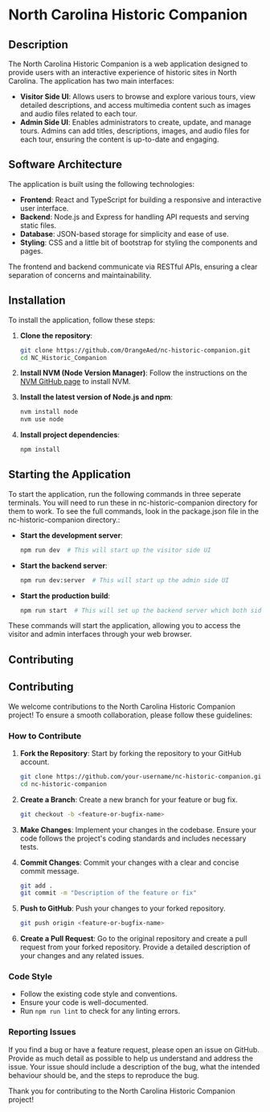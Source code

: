 # North Carolina Historic Companion

## Description

The North Carolina Historic Companion is a web application designed to provide users with an interactive experience of
historic sites in North Carolina. The application has two main interfaces:

- **Visitor Side UI**: Allows users to browse and explore various tours, view detailed descriptions, and access
  multimedia content such as images and audio files related to each tour.
- **Admin Side UI**: Enables administrators to create, update, and manage tours. Admins can add titles, descriptions,
  images, and audio files for each tour, ensuring the content is up-to-date and engaging.

## Software Architecture

The application is built using the following technologies:

- **Frontend**: React and TypeScript for building a responsive and interactive user interface.
- **Backend**: Node.js and Express for handling API requests and serving static files.
- **Database**: JSON-based storage for simplicity and ease of use.
- **Styling**: CSS and a little bit of bootstrap for styling the components and pages.

The frontend and backend communicate via RESTful APIs, ensuring a clear separation of concerns and maintainability.

## Installation

To install the application, follow these steps:

1. **Clone the repository**:
    ```sh
    git clone https://github.com/OrangeAed/nc-historic-companion.git
    cd NC_Historic_Companion
    ```

2. **Install NVM (Node Version Manager)**:
   Follow the instructions on the [NVM GitHub page](https://github.com/nvm-sh/nvm#installing-and-updating) to install
   NVM.

3. **Install the latest version of Node.js and npm**:
    ```sh
    nvm install node
    nvm use node
    ```

4. **Install project dependencies**:
    ```sh
    npm install
    ```

## Starting the Application

To start the application, run the following commands in three seperate terminals. You will need to run these in
nc-historic-companion directory for them to work. To see the full commands, look in the package.json file in the
nc-historic-companion directory.:

- **Start the development server**:
    ```sh
    npm run dev  # This will start up the visitor side UI
    ```

- **Start the backend server**:
    ```sh
    npm run dev:server  # This will start up the admin side UI
    ```

- **Start the production build**:
    ```sh
    npm run start  # This will set up the backend server which both sides need to function
    ```

These commands will start the application, allowing you to access the visitor and admin interfaces through your web
browser.

## Contributing

## Contributing

We welcome contributions to the North Carolina Historic Companion project! To ensure a smooth collaboration, please
follow these guidelines:

### How to Contribute

1. **Fork the Repository**: Start by forking the repository to your GitHub account.
    ```sh
    git clone https://github.com/your-username/nc-historic-companion.git
    cd nc-historic-companion
    ```

2. **Create a Branch**: Create a new branch for your feature or bug fix.
    ```sh
    git checkout -b <feature-or-bugfix-name>
    ```

3. **Make Changes**: Implement your changes in the codebase. Ensure your code follows the project's coding standards and
   includes necessary tests.

4. **Commit Changes**: Commit your changes with a clear and concise commit message.
    ```sh
    git add .
    git commit -m "Description of the feature or fix"
    ```

5. **Push to GitHub**: Push your changes to your forked repository.
    ```sh
    git push origin <feature-or-bugfix-name>
    ```

6. **Create a Pull Request**: Go to the original repository and create a pull request from your forked repository.
   Provide a detailed description of your changes and any related issues.

### Code Style

- Follow the existing code style and conventions.
- Ensure your code is well-documented.
- Run `npm run lint` to check for any linting errors.

### Reporting Issues

If you find a bug or have a feature request, please open an issue on GitHub. Provide as much detail as possible to help
us understand and address the issue.
Your issue should include a description of the bug, what the intended behaviour should be, and the steps to reproduce
the bug.

Thank you for contributing to the North Carolina Historic Companion project!
